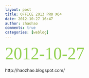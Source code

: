 ```yaml
---
layout: post
title: OFFICE 2013 PRO X64
date: 2012-10-27 16:47
author: zhaohao
comments: true
categories: [weblog]
---
```

<span xmlns=''>

<span style='color:#92d050; font-family:Colonna MT; font-size:42pt'>2012-10-27</span>

</span>

<div>http://haozhao.blogspot.com/</div>

